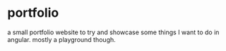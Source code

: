 # portfolio
a small portfolio website to try and showcase some things I want to do in angular.
mostly a playground though.
